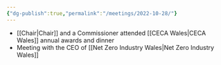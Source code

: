 ```yaml
---
{"dg-publish":true,"permalink":"/meetings/2022-10-28/"}
---
```


- [[Chair\|Chair]] and a Commissioner attended [[CECA Wales\|CECA Wales]] annual awards and dinner
- Meeting with the CEO of [[Net Zero Industry Wales\|Net Zero Industry Wales]]